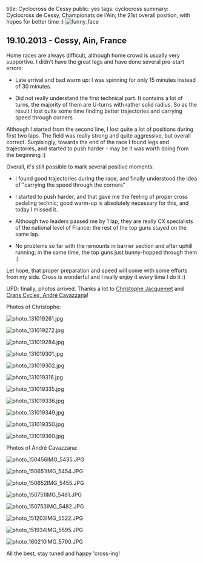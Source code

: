 title: Cyclocross de Cessy
public: yes
tags: cyclocross
summary: Cyclocross de Cessy, Championats de l'Ain; the 21st overall position, with hopes for better time :) ![funny_face](/static/img/2013/10/20/131019284.jpg)

## 19.10.2013 - Cessy, Ain, France

Home races are always difficult, although home crowd is usually very supportive. I
didn't have the great legs and have done several pre-start errors:

- Late arrival and bad warm up: I was spinning for only 15 minutes instead of 30
  minutes.

- Did not really understand the first technical part. It contains a lot of
  turns, the majority of them are U-turns with rather solid radius. So as the
  result I lost quite some time finding better trajectories and carrying speed
  through corners

Although I started from the second line, I lost quite a lot of positions
during first two laps. The field was really strong and quite aggressive, but
overall correct. Surpisingly, towards the end of the race I found legs and
trajectories, and started to push harder - may be it was worth doing from the
beginning :)

Overall, it's still possible to mark several positive moments:

- I found good trajectories during the race, and finally understood the idea of
  "carrying the speed through the corners"

- I started to push harder, and that gave me the feeling of proper cross
  pedaling technic; good warm-up is absolutely necessary for this, and today I
  missed it.

- Although two leaders passed me by 1 lap, they are really CX specialists of the
  national level of France; the rest of the top guns stayed on the same lap.

- No problems so far with the remounts in barrier section and after uphill running; in the
  same time, the top guns just bunny-hopped through them :)

Let hope, that proper preparation and speed will come with some efforts from my
side. Cross is wonderful and I really enjoy it every time I do it :)

UPD: finally, photos arrived. Thanks a lot to [Christophe Jacquemet](http://cjacq.free.fr/) and
[Crans Cycles, André Cavazzana](http://www.crancycles.com/index.php?page=news&action=acceuil)!

Photos of Christophe:

![photo_131019261.jpg](/static/img/2013/10/20/131019261.jpg)

![photo_131019272.jpg](/static/img/2013/10/20/131019272.jpg)

![photo_131019284.jpg](/static/img/2013/10/20/131019284.jpg)

![photo_131019301.jpg](/static/img/2013/10/20/131019301.jpg)

![photo_131019302.jpg](/static/img/2013/10/20/131019302.jpg)

![photo_131019316.jpg](/static/img/2013/10/20/131019316.jpg)

![photo_131019335.jpg](/static/img/2013/10/20/131019335.jpg)

![photo_131019336.jpg](/static/img/2013/10/20/131019336.jpg)

![photo_131019349.jpg](/static/img/2013/10/20/131019349.jpg)

![photo_131019350.jpg](/static/img/2013/10/20/131019350.jpg)

![photo_131019360.jpg](/static/img/2013/10/20/131019360.jpg)

Photos of André Cavazzana:

![photo_150456IMG_5435.JPG](/static/img/2013/10/20/150456IMG_5435.JPG)

![photo_150651IMG_5454.JPG](/static/img/2013/10/20/150651IMG_5454.JPG)

![photo_150652IMG_5455.JPG](/static/img/2013/10/20/150652IMG_5455.JPG)

![photo_150751IMG_5481.JPG](/static/img/2013/10/20/150751IMG_5481.JPG)

![photo_150753IMG_5482.JPG](/static/img/2013/10/20/150753IMG_5482.JPG)

![photo_151203IMG_5522.JPG](/static/img/2013/10/20/151203IMG_5522.JPG)

![photo_151934IMG_5595.JPG](/static/img/2013/10/20/151934IMG_5595.JPG)

![photo_160210IMG_5790.JPG](/static/img/2013/10/20/160210IMG_5790.JPG)

All the best, stay tuned and happy 'cross-ing!


